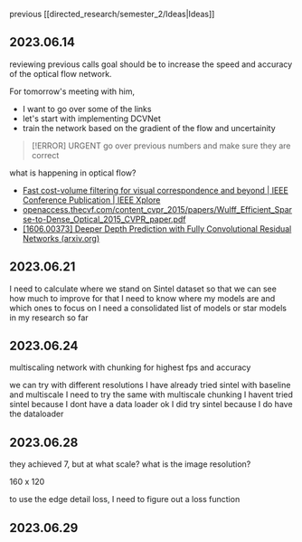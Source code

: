 previous [[directed_research/semester_2/Ideas|Ideas]]

## 2023.06.14

reviewing previous calls
goal should be to increase the speed and accuracy of the optical flow network. 

For tomorrow's meeting with him, 
- I want to go over some of the links 
- let's start with implementing DCVNet 
- train the network based on the gradient of the flow and uncertainity

>[!ERROR] URGENT
go over previous numbers and make sure they are correct 


what is happening in optical flow? 
- [Fast cost-volume filtering for visual correspondence and beyond | IEEE Conference Publication | IEEE Xplore](https://ieeexplore.ieee.org/document/5995372)
- [openaccess.thecvf.com/content_cvpr_2015/papers/Wulff_Efficient_Sparse-to-Dense_Optical_2015_CVPR_paper.pdf](https://openaccess.thecvf.com/content_cvpr_2015/papers/Wulff_Efficient_Sparse-to-Dense_Optical_2015_CVPR_paper.pdf)
- [[1606.00373] Deeper Depth Prediction with Fully Convolutional Residual Networks (arxiv.org)](https://arxiv.org/abs/1606.00373)



## 2023.06.21

I need to calculate where we stand on Sintel dataset so that we can see how much to improve 
for that I need to know where my models are and which ones to focus on 
I need a consolidated list of models or star models in my research so far


## 2023.06.24


multiscaling network with chunking for highest fps and accuracy

we can try with different resolutions 
I have already tried sintel with baseline and multiscale 
I need to try the same with multiscale chunking 
I havent tried sintel because I dont have a data loader 
ok I did try sintel because I do have the dataloader



## 2023.06.28

they achieved 7, but at what scale?
what is the image resolution? 


160 x 120


to use the edge detail loss, I need to figure out a loss function

## 2023.06.29

